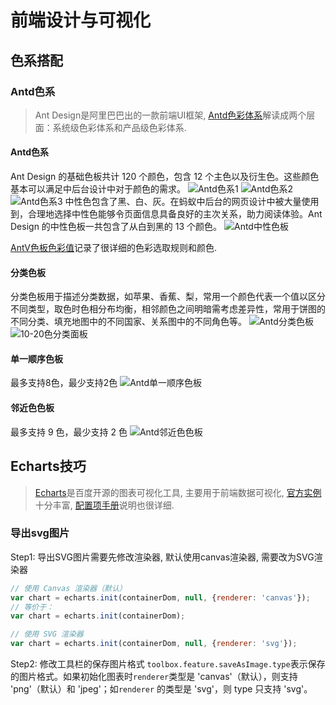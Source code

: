 # 前端设计与可视化

## 色系搭配

### Antd色系

> Ant Design是阿里巴巴出的一款前端UI框架, [Antd色彩体系](https://ant.design/docs/spec/colors-cn)解读成两个层面：系统级色彩体系和产品级色彩体系.

#### Antd色系

Ant Design 的基础色板共计 120 个颜色，包含 12 个主色以及衍生色。这些颜色基本可以满足中后台设计中对于颜色的需求。
![Antd色系1](https://s1.ax1x.com/2020/03/30/GmmRfO.png)
![Antd色系2](https://s1.ax1x.com/2020/03/30/GmnWEq.png)
![Antd色系3](https://s1.ax1x.com/2020/03/30/GmK3OH.png)
中性色包含了黑、白、灰。在蚂蚁中后台的网页设计中被大量使用到，合理地选择中性色能够令页面信息具备良好的主次关系，助力阅读体验。Ant Design 的中性色板一共包含了从白到黑的 13 个颜色。
![Antd中性色板](https://s1.ax1x.com/2020/03/30/GmuDd1.png)

[AntV色板色彩值](https://www.yuque.com/docs/share/98fd436e-bf79-4242-9ccd-2eeb74234ce6?#)记录了很详细的色彩选取规则和颜色.  

#### 分类色板

分类色板用于描述分类数据，如苹果、香蕉、梨，常用一个颜色代表一个值以区分不同类型，取色时色相分布均衡，相邻颜色之间明暗需考虑差异性，常用于饼图的不同分类、填充地图中的不同国家、关系图中的不同角色等。
![Antd分类色板](https://s1.ax1x.com/2020/03/30/GmMZjg.png)
![10-20色分类面板](https://s1.ax1x.com/2020/03/30/GmQkZ9.png)

#### 单一顺序色板

最多支持8色，最少支持2色
![Antd单一顺序色板](https://s1.ax1x.com/2020/03/30/GmQaQS.png)

#### 邻近色色板

最多支持 9 色，最少支持 2 色
![Antd邻近色色板](https://s1.ax1x.com/2020/03/30/GmlNkR.png)

## Echarts技巧

> [Echarts](https://www.echartsjs.com/zh/index.html)是百度开源的图表可视化工具, 主要用于前端数据可视化, [官方实例](https://www.echartsjs.com/examples/zh/index.html)十分丰富, [配置项手册](https://www.echartsjs.com/zh/option.html#title)说明也很详细.

### 导出svg图片

Step1: 导出SVG图片需要先修改渲染器, 默认使用canvas渲染器, 需要改为SVG渲染器

```js
// 使用 Canvas 渲染器（默认）
var chart = echarts.init(containerDom, null, {renderer: 'canvas'});
// 等价于：
var chart = echarts.init(containerDom);

// 使用 SVG 渲染器
var chart = echarts.init(containerDom, null, {renderer: 'svg'});
```

Step2: 修改工具栏的保存图片格式
`toolbox.feature.saveAsImage.type`表示保存的图片格式。如果初始化图表时`renderer`类型是 'canvas'（默认），则支持 'png'（默认）和 'jpeg'；如`renderer` 的类型是 'svg'，则 type 只支持 'svg'。
